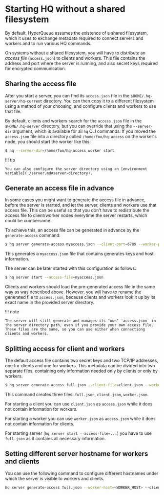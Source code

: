 # Starting HQ without a shared filesystem

By default, HyperQueue assumes the existence of a shared filesystem, which it uses to exchange metadata required to connect servers and workers and to run various HQ commands.

On systems without a shared filesystem, you will have to distribute an *access file* (`access.json`) to clients and workers.
This file contains the address and port where the server is running, and also secret keys required for encrypted communication.

## Sharing the access file

After you start a server, you can find its `access.json` file in the `$HOME/.hq-server/hq-current` directory. You can then copy it to a different filesystem using a method of your choosing, and configure clients and workers to use that file.

By default, clients and workers search for the `access.json` file in the `$HOME/.hq-server` directory, but you can override that using the `--server-dir` argument, which is available for all `hq` CLI commands. If you moved the `access.json` file into a directory called `/home/foo/hq-access` on the worker's node, you should start the worker like this:

```bash
$ hq --server-dir=/home/foo/hq-access worker start
```

!!! tip

    You can also configure the server directory using an [environment variable](./server.md#server-directory).

## Generate an access file in advance

In some cases you might want to generate the access file in advance, before the server is started, and let the server, clients and workers use that access file. This can be useful so that you don't have to redistribute the access file to client/worker nodes everytime the server restarts, which could be cumbersome.

To achieve this, an access file can be generated in advance by the `generate-access` command:

```bash
$ hq server generate-access myaccess.json --client-port=6789 --worker-port=1234
```

This generates a `myaccess.json` file that contains generates keys and host information.

The server can be later started with this configuration as follows:

```bash
$ hq server start --access-file=myaccess.json
```

Clients and workers should load the pre-generated access file in the same way as was described [above](#sharing-the-access-file). However, you will have to rename the generated file to `access.json`, because clients and workers look it up by its exact name in the provided server directory.

!!! note

    The server will still generate and manages its "own" `access.json` in the server directory path, even if you provide your own access file. These files are the same, so you can use either when connectiong clients and workers.


## Splitting access for client and workers

The default access file contains two secret keys and two TCP/IP addresses, one for clients and one for workers. This metadata can be divided into two separate files, containing only information needed only by clients or only by workers.

```bash
$ hq server generate-access full.json --client-file=client.json --worker-file=worker.json --client-port=6789 --worker-port=1234
```

This command creates three files: `full.json`, `client.json`, `worker.json`.

For starting a client you can use `client.json` as `access.json` while it does not contain information for workers.

For starting a worker you can use `worker.json` as `access.json` while it does not contain information for clients.

For starting server (`hq server start --access-file=...`) you have to use `full.json` as it contains all necessary information.

## Setting different server hostname for workers and clients

You can use the following command to configure different hostnames under which the server is visible to workers and clients.

```bash
hq server generate-access full.json --worker-host=<WORKER_HOST> --client-host=<CLIENT_HOST> ...
```
